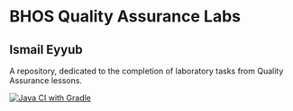 # BHOS Quality Assurance Labs

## Ismail Eyyub

A repository, dedicated to the completion of laboratory tasks from Quality Assurance lessons.

[![Java CI with Gradle](https://github.com/TrapTheOnly/bhos-qa-labs/actions/workflows/gradle.yml/badge.svg?branch=feature%2Flab1)](https://github.com/TrapTheOnly/bhos-qa-labs/actions/workflows/gradle.yml)

